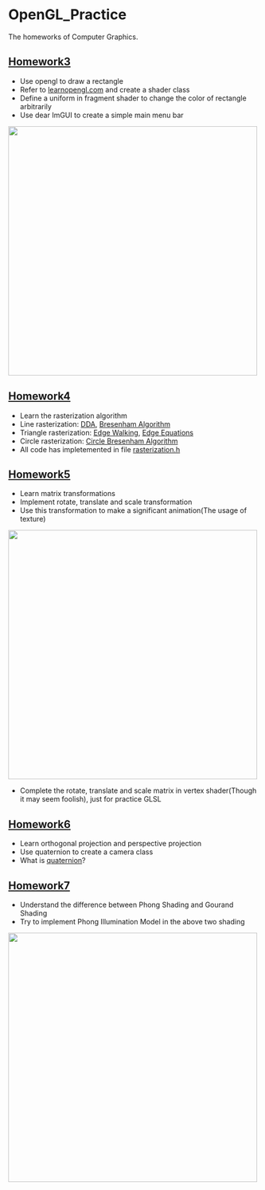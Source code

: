 # OpenGL_Practice
The homeworks of Computer Graphics.
## [Homework3](https://github.com/wy54224/OpenGL_Practice/tree/47abb6633b2af1c4d1f2697f5d231b10dd57e2fc)
- Use opengl to draw a rectangle  
- Refer to [learnopengl.com](https://learnopengl.com/#!Getting-started/Shaders) and create a shader class  
- Define a uniform in fragment shader to change the color of rectangle arbitrarily  
- Use dear ImGUI to create a simple main menu bar  

<img width="500" src="https://raw.githubusercontent.com/wiki/wy54224/OpenGL_Practice/homework3_1.png"/>  

## [Homework4](https://github.com/wy54224/OpenGL_Practice/tree/1276e3e9fd454e7018535a8801ddca206b401175)
- Learn the rasterization algorithm  
- Line rasterization: [DDA](https://github.com/wy54224/OpenGL_Practice/wiki/Rasterization-Algorithm#DititalDifferentialAnalyzer), [Bresenham Algorithm](https://github.com/wy54224/OpenGL_Practice/wiki/Rasterization-Algorithm#BresenhamAlgorithm)  
- Triangle rasterization: [Edge Walking](https://github.com/wy54224/OpenGL_Practice/wiki/Rasterization-Algorithm#EdgeWalking), [Edge Equations](https://github.com/wy54224/OpenGL_Practice/wiki/Rasterization-Algorithm#EdgeEquations)  
- Circle rasterization: [Circle Bresenham Algorithm](https://github.com/wy54224/OpenGL_Practice/wiki/Rasterization-Algorithm#CircleBresenhamAlgorithm)  
- All code has impletemented in file [rasterization.h](https://github.com/wy54224/OpenGL_Practice/blob/1276e3e9fd454e7018535a8801ddca206b401175/rasterization.h)

## [Homework5](https://github.com/wy54224/OpenGL_Practice/tree/0a7c5686bca611f7c5cd7afb983d5ec5dffe4515)
- Learn matrix transformations
- Implement rotate, translate and scale transformation
- Use this transformation to make a significant animation(The usage of texture)

<img width="500" src="https://raw.githubusercontent.com/wiki/wy54224/OpenGL_Practice/MoonAroundEarth.png"/>  

- Complete the rotate, translate and scale matrix in vertex shader(Though it may seem foolish), just for practice GLSL

## [Homework6](https://github.com/wy54224/OpenGL_Practice/tree/1c1f8abc69c751c35b0bd6af9b1c48ec79838d4b)
- Learn orthogonal projection and perspective projection
- Use quaternion to create a camera class
- What is [quaternion](https://github.com/wy54224/OpenGL_Practice/wiki/quaternion)?

## [Homework7](https://github.com/wy54224/OpenGL_Practice/tree/48f0a5a0fb08403e4b154fe16cb2553da75b5362)
- Understand the difference between Phong Shading and Gourand Shading
- Try to implement Phong Illumination Model in the above two shading

<img width="500" src="https://raw.githubusercontent.com/wiki/wy54224/OpenGL_Practice/phong lighting.png"/>
